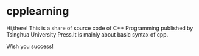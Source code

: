 # cpplearning

Hi,there! This is a share of source code of C++ Programming published by Tsinghua University Press.It is mainly about basic syntax of cpp.

Wish you success!
